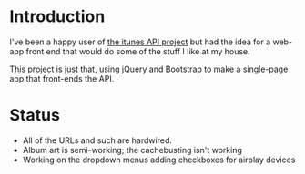 # Introduction

I've been a happy user of [the itunes API
project](https://github.com/maddox/itunes-api) but had the idea for a
web-app front end that would do some of the stuff I like at my house. 

This project is just that, using jQuery and Bootstrap to make a single-page
app that front-ends the API.

#  Status

* All of the URLs and such are hardwired.
* Album art is semi-working; the cachebusting isn't working
* Working on the dropdown menus adding checkboxes for airplay devices

